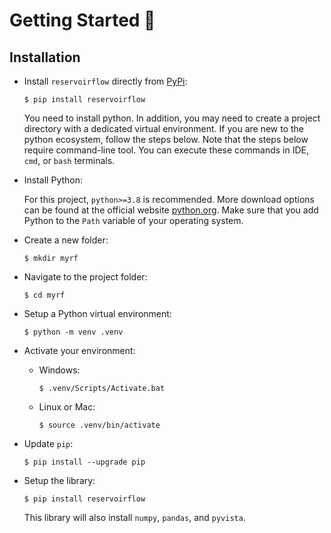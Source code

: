# Getting Started 🐤

## Installation

- Install `reservoirflow` directly from [PyPi](https://pypi.org/):

    ```console
    $ pip install reservoirflow
    ```

    You need to install python. In addition, you may need to create a project directory with a dedicated virtual environment. If you are new to the python ecosystem, follow the steps below. Note that the steps below require command-line tool. You can execute these commands in IDE, `cmd`, or `bash` terminals.

- Install Python:

    For this project, `python>=3.8` is recommended. More download options can be found at the official website [python.org](https://www.python.org/downloads/release/python-379/). Make sure that you add Python to the `Path` variable of your operating system.

- Create a new folder:

    ```console
    $ mkdir myrf
    ```

- Navigate to the project folder:

    ```console
    $ cd myrf
    ```

- Setup a Python virtual environment:

    ```console
    $ python -m venv .venv
    ```

- Activate your environment:

  - Windows:

      ```console
      $ .venv/Scripts/Activate.bat
      ```

  - Linux or Mac:

      ```console
      $ source .venv/bin/activate
      ```

- Update `pip`:

    ```console
    $ pip install --upgrade pip
    ```

- Setup the library:

    ```console
    $ pip install reservoirflow
    ```

    This library will also install `numpy`, `pandas`, and `pyvista`.



```{include} /_static/comments_section.md
```
